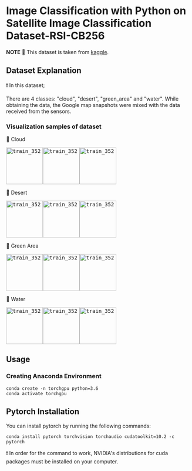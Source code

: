 # Image Classification with Python on Satellite Image Classification Dataset-RSI-CB256

**NOTE** 📝 This dataset is taken from [kaggle](https://www.kaggle.com/datasets/mahmoudreda55/satellite-image-classification?resource=download).


## Dataset Explanation

❗ In this dataset; 

There are 4 classes: "cloud", "desert", "green_area" and "water". While obtaining the data, the Google map snapshots were mixed with the data received from the sensors.

### Visualization samples of dataset

🔸 Cloud

<kbd><img src="/images/cloudy/train_12.jpg" alt="train_352" style="height: 100px; width:100px;"/></kbd><kbd><img src="/images/cloudy/train_26.jpg" alt="train_352" style="height: 100px; width:100px;"/></kbd><kbd><img src="/images/cloudy/train_352.jpg" alt="train_352" style="height: 100px; width:100px;"/></kbd>


🔸 Desert

<kbd><img src="/images/desert/desert(1).jpg" alt="train_352" style="height: 100px; width:100px;"/></kbd><kbd><img src="/images/desert/desert(2).jpg" alt="train_352" style="height: 100px; width:100px;"/></kbd><kbd><img src="/images/desert/desert(4).jpg" alt="train_352" style="height: 100px; width:100px;"/>
</kbd>

🔸 Green Area

<kbd><img src="/images/green_area/Forest_2.jpg" alt="train_352" style="height: 100px; width:100px;"/></kbd><kbd><img src="/images/green_area/Forest_4.jpg" alt="train_352" style="height: 100px; width:100px;"/></kbd><kbd><img src="/images/green_area/Forest_55.jpg" alt="train_352" style="height: 100px; width:100px;"/></kbd>

🔸 Water

<kbd><img src="/images/water/SeaLake_1.jpg" alt="train_352" style="height: 100px; width:100px;"/></kbd><kbd><img src="/images/water/SeaLake_2.jpg" alt="train_352" style="height: 100px; width:100px;"/></kbd><kbd><img src="/images/water/SeaLake_37.jpg" alt="train_352" style="height: 100px; width:100px;"/></kbd>


 ## Usage
 
 ### Creating Anaconda Environment

    conda create -n torchgpu python=3.6 
    conda activate torchgpu 

## Pytorch Installation


You can install pytorch by running the following commands:
 
    conda install pytorch torchvision torchaudio cudatoolkit=10.2 -c pytorch


❗ In order for the command to work, NVIDIA's distributions for cuda packages must be installed on your computer.
